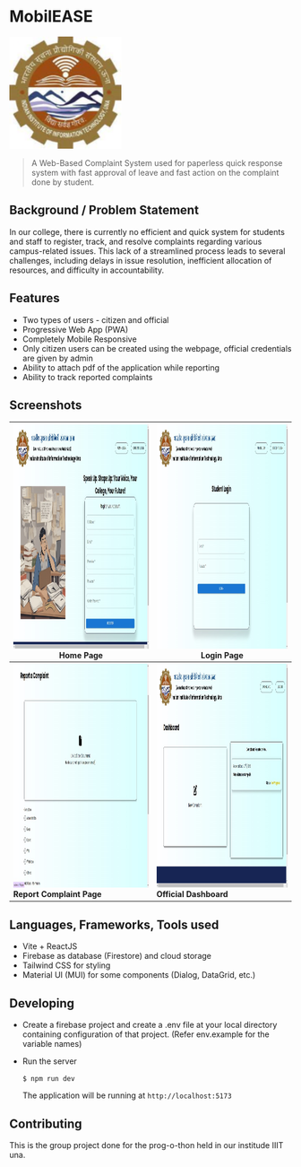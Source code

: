 # MobilEASE

<img src="./public/apple-touch-icon.png" alt="logo" width=200 height=200>


> A Web-Based  Complaint System used for paperless quick response system with fast approval of leave and fast action on the complaint done by student.
## Background / Problem Statement

In our college, there is currently no efficient and quick system for students and staff to register, track, and resolve complaints regarding various campus-related issues. This lack of a streamlined process leads to several challenges, including delays in issue resolution, inefficient allocation of resources, and difficulty in accountability.

## Features

- Two types of users - citizen and official
- Progressive Web App (PWA)
- Completely Mobile Responsive
- Only citizen users can be created using the webpage, official credentials are given by admin
- Ability to attach pdf of the application while reporting
- Ability to track reported complaints

## Screenshots

| <img src="./public/homepage.jpg"  width=400 height=400> Home Page   | <img src="./public/login.jpg" width=400 height=400> **Login Page**    |
| ------------------------------------------------------------------- | -------------------------------------------------------------- |
| <div ><img src="./public/reporting dashboard.jpg" alt="complaint" width=400 height=400 style="display:inline-block"> **Report Complaint Page**|<img src="./public/student dashboard.jpg" alt="dashboard" width=400 height=400 style="display:inline-block"> **Official Dashboard** |</div>

## Languages, Frameworks, Tools used


- Vite + ReactJS
- Firebase as database (Firestore) and cloud storage
- Tailwind CSS for styling
- Material UI (MUI) for some components (Dialog, DataGrid, etc.)

## Developing


- Create a firebase project and create a .env file at your local directory containing configuration of that project.
(Refer env.example for the variable names)

- Run the server
    ```shell
    $ npm run dev
    ```

    The application will be running at `http://localhost:5173`

## Contributing

This is the group project done for the prog-o-thon held in our institude IIIT una.

